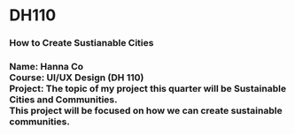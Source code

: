 # DH110

<h3>How to Create Sustianable Cities<h3/>
Name: Hanna Co <br/>
Course: UI/UX Design (DH 110) <br/>
Project: The topic of my project this quarter will be Sustainable Cities and Communities. <br/>
This project will be focused on how we can create sustainable communities.

